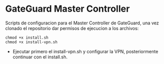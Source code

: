# GateGuard Master Controller

Scripts de configuracion para el Master Controller de GateGuard, una vez clonado el repositorio dar permisos de ejecucion a los archivos:

```sudo
chmod +x install.sh
chmod +x install-vpn.sh
```

* Ejecutar primero el install-vpn.sh y configurar la VPN, posteriormente continuar con el install.sh.
